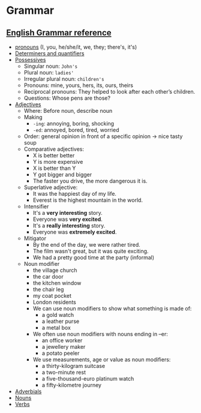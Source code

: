 Grammar
====

## [English Grammar reference](https://learnenglish.britishcouncil.org/english-grammar-reference)

- [pronouns](https://learnenglish.britishcouncil.org/english-grammar-reference/pronouns) (I, you, he/she/it, we, they; there's, it's)
- [Determiners and quantifiers](https://learnenglish.britishcouncil.org/english-grammar-reference/determiners-and-quantifiers)
- [Possessives](https://learnenglish.britishcouncil.org/english-grammar-reference/possessives)
    - Singular noun: `John's`
    - Plural noun: `ladies'`
    - Irregular plural noun: `children's`
    - Pronouns: mine, yours, hers, its, ours, theirs
    - Reciprocal pronouns: They helped to look after each other’s children.
    - Questions: Whose pens are those?
- [Adjectives](https://learnenglish.britishcouncil.org/english-grammar-reference/adjectives)
    - Where: Before noun, describe noun
    - Making
        - `-ing`: annoying, boring, shocking
        - `-ed`: annoyed, bored, tired, worried
    - Order: general opinion in front of a specific opinion -> nice tasty soup
    - Comparative adjectives:
        - X is better better
        - Y is more expensive
        - X is better than Y
        - Y got bigger and bigger
        - The faster you drive, the more dangerous it is.
    - Superlative adjective:
        - It was the happiest day of my life.
        - Everest is the highest mountain in the world.
    - Intensifier
        - It's a **very interesting** story.
        - Everyone was **very excited**.
        - It's a **really interesting** story.
        - Everyone was **extremely excited**.
    - Mitigator
        - By the end of the day, we were rather tired.
        - The film wasn't great, but it was quite exciting.
        - We had a pretty good time at the party (informal)
    - Noun modifier
        - the village church
        - the car door
        - the kitchen window
        - the chair leg
        - my coat pocket
        - London residents
        - We can use noun modifiers to show what something is made of:
            - a gold watch
            - a leather purse
            - a metal box
        - We often use noun modifiers with nouns ending in –er:
          - an office worker
          - a jewellery maker
          - a potato peeler
      - We use measurements, age or value as noun modifiers:
          - a thirty-kilogram suitcase
          - a two-minute rest
          - a five-thousand-euro platinum watch
          - a fifty-kilometre journey
- [Adverbials](https://learnenglish.britishcouncil.org/english-grammar-reference/adverbials)
- [Nouns](https://learnenglish.britishcouncil.org/english-grammar-reference/nouns)
- [Verbs](https://learnenglish.britishcouncil.org/english-grammar-reference/verbs)
